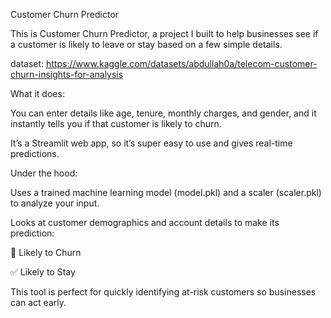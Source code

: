 Customer Churn Predictor

This is Customer Churn Predictor, a project I built to help businesses see if a customer is likely to leave or stay based on a few simple details.

dataset: https://www.kaggle.com/datasets/abdullah0a/telecom-customer-churn-insights-for-analysis

What it does:

You can enter details like age, tenure, monthly charges, and gender, and it instantly tells you if that customer is likely to churn.

It’s a Streamlit web app, so it’s super easy to use and gives real-time predictions.

Under the hood:

Uses a trained machine learning model (model.pkl) and a scaler (scaler.pkl) to analyze your input.

Looks at customer demographics and account details to make its prediction:

🚩 Likely to Churn

✅ Likely to Stay

This tool is perfect for quickly identifying at-risk customers so businesses can act early.
